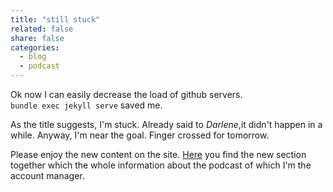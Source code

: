 ```yaml
---
title: "still stuck"
related: false
share: false
categories:
  - blog
  - podcast
---
```


Ok now I can easily decrease the load of github servers.  
<code>bundle exec jekyll serve</code> saved me. 

As the title suggests, I'm stuck. Already said to *Darlene*,it didn't happen in a while.
Anyway, I'm near the goal. Finger crossed for tomorrow. 

Please enjoy the new content on the site. [Here](https://cr0stata.github.io//podcast/) you find the new section together which the whole information about the podcast of which I'm the account manager.